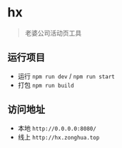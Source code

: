 # hx

> 老婆公司活动页工具

## 运行项目
  * 运行 `npm run dev` / `npm run start`
  * 打包 `npm run build`
## 访问地址
  * 本地 `http://0.0.0.0:8080/`
  * 线上 `http://hx.zonghua.top`